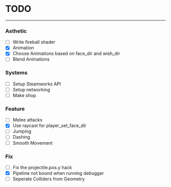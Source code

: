 # TODO
---
### **Asthetic** ###
- [ ] Write fireball shader
- [x] Animation
- [x] Choose Animations based on face_dir and wish_dir
- [ ] Blend Animations

### **Systems** ###
- [ ] Setup Steamworks API
- [ ] Setup networking
- [ ] Make shop

### **Feature** ###
- [ ] Melee attacks
- [x] Use raycast for player_set_face_dir
- [ ] Jumping
- [ ] Dashing
- [ ] Smooth Movement

### **Fix** ###
- [ ] Fix the projectile.pos.y hack
- [x] Pipeline not bound when running debugger
- [ ] Seperate Colliders from Geometry